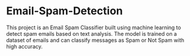 # Email-Spam-Detection
This project is an Email Spam Classifier built using machine learning to detect spam emails based on text analysis. The model is trained on a dataset of emails and can classify messages as Spam or Not Spam with high accuracy.

